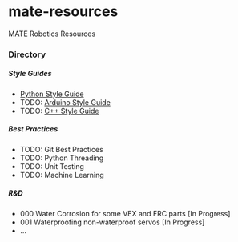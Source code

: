 # mate-resources
MATE Robotics Resources

### Directory

##### Style Guides
- [Python Style Guide](python-style-guide.md)
- TODO: [Arduino Style Guide](arduino-style-guide.md)
- TODO: [C++ Style Guide](cpp-style-guide.md)

##### Best Practices
- TODO: Git Best Practices
- TODO: Python Threading
- TODO: Unit Testing
- TODO: Machine Learning

##### R&D
- 000 Water Corrosion for some VEX and FRC parts [In Progress]
- 001 Waterproofing non-waterproof servos [In Progress]
- ...

